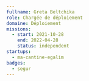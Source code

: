 ```yaml
---
fullname: Greta Beltchika
role: Chargée de déploiement
domaine: Déploiement
missions:
  - start: 2021-10-28
    end: 2022-04-28
    status: independent
startups:
  - ma-cantine-egalim
badges:
  - segur
---
```


